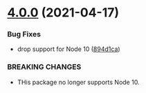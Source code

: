# [4.0.0](https://github.com/homer0/aurelia-extract-clean-loader/compare/3.0.1...4.0.0) (2021-04-17)


### Bug Fixes

* drop support for Node 10 ([894d1ca](https://github.com/homer0/aurelia-extract-clean-loader/commit/894d1cac552640d10a20bf78b174ce338cdc2c81))


### BREAKING CHANGES

* THis package no longer supports Node 10.
